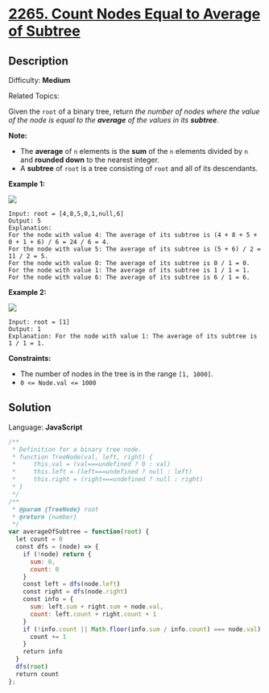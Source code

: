 # [2265\. Count Nodes Equal to Average of Subtree](https://leetcode.com/problems/count-nodes-equal-to-average-of-subtree/)

## Description

Difficulty: **Medium**  

Related Topics:


Given the `root` of a binary tree, return _the number of nodes where the value of the node is equal to the **average** of the values in its **subtree**_.

**Note:**

*   The **average** of `n` elements is the **sum** of the `n` elements divided by `n` and **rounded down** to the nearest integer.
*   A **subtree** of `root` is a tree consisting of `root` and all of its descendants.

**Example 1:**

![](https://assets.leetcode.com/uploads/2022/03/15/image-20220315203925-1.png)

```
Input: root = [4,8,5,0,1,null,6]
Output: 5
Explanation: 
For the node with value 4: The average of its subtree is (4 + 8 + 5 + 0 + 1 + 6) / 6 = 24 / 6 = 4.
For the node with value 5: The average of its subtree is (5 + 6) / 2 = 11 / 2 = 5.
For the node with value 0: The average of its subtree is 0 / 1 = 0.
For the node with value 1: The average of its subtree is 1 / 1 = 1.
For the node with value 6: The average of its subtree is 6 / 1 = 6.
```

**Example 2:**

![](https://assets.leetcode.com/uploads/2022/03/26/image-20220326133920-1.png)

```
Input: root = [1]
Output: 1
Explanation: For the node with value 1: The average of its subtree is 1 / 1 = 1.
```

**Constraints:**

*   The number of nodes in the tree is in the range `[1, 1000]`.
*   `0 <= Node.val <= 1000`


## Solution

Language: **JavaScript**

```javascript
/**
 * Definition for a binary tree node.
 * function TreeNode(val, left, right) {
 *     this.val = (val===undefined ? 0 : val)
 *     this.left = (left===undefined ? null : left)
 *     this.right = (right===undefined ? null : right)
 * }
 */
/**
 * @param {TreeNode} root
 * @return {number}
 */
var averageOfSubtree = function(root) {
  let count = 0
  const dfs = (node) => {
    if (!node) return {
      sum: 0,
      count: 0
    }
    const left = dfs(node.left)
    const right = dfs(node.right)
    const info = {
      sum: left.sum + right.sum + node.val,
      count: left.count + right.count + 1
    }
    if (!info.count || Math.floor(info.sum / info.count) === node.val) {
      count += 1
    }
    return info
  }
  dfs(root)
  return count
};
```
